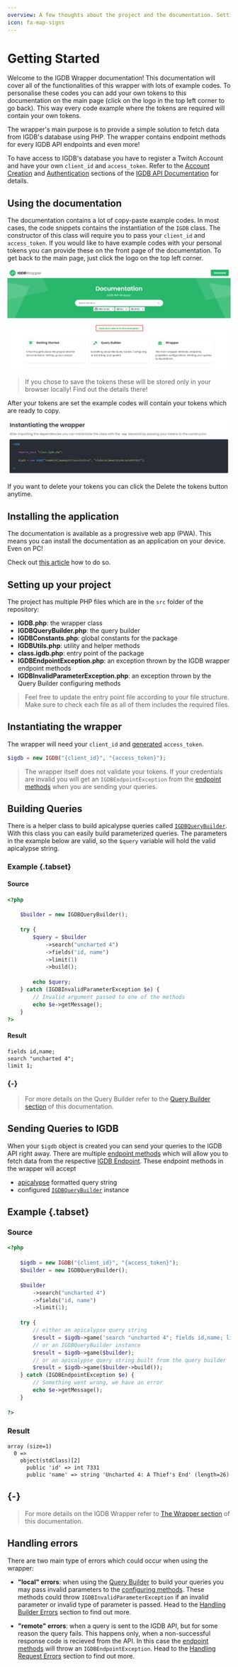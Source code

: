 ```yaml
---
overview: A few thoughts about the project and the documentation. Setting up your project.
icon: fa-map-signs
---
```


# Getting Started

Welcome to the IGDB Wrapper documentation! This documentation will cover all of the functionalities of this wrapper with lots of example codes. To personalise these codes you can add your own tokens to this documentation on the main page (click on the logo in the top left corner to go back). This way every code example where the tokens are required will contain your own tokens.

The wrapper's main purpose is to provide a simple solution to fetch data from IGDB's database using PHP. The wrapper contains endpoint methods for every IGDB API endpoints and even more!

To have access to IGDB's database you have to register a Twitch Account and have your own `client_id` and `access_token`. Refer to the [Account Creation](https://api-docs.igdb.com/#account-creation) and [Authentication](https://api-docs.igdb.com/#authentication) sections of the [IGDB API Documentation](https://api-docs.igdb.com/) for details.

## Using the documentation

The documentation contains a lot of copy-paste example codes. In most cases, the code snippets contains the instantiation of the `IGDB` class. The constructor of this class will require you to pass your `client_id` and `access_token`. If you would like to have example codes with your personal tokens you can provide these on the front page of the documentation. To get back to the main page, just click the logo on the top left corner.

![Click the link on the homescreen to set your tokens](images/set-token-link.png)

> If you chose to save the tokens these will be stored only in your browser locally! Find out the details there!

After your tokens are set the example codes will contain your tokens which are ready to copy.

![The tokens are set in the example code](images/example-code-with-token.png)

If you want to delete your tokens you can click the Delete the tokens button anytime.

## Installing the application

The documentation is available as a progressive web app (PWA). This means you can install the documentation as an application on your device. Even on PC!

Check out [this article](https://developer.mozilla.org/en-US/docs/Web/Progressive_web_apps/Guides/Installing) how to do so.

## Setting up your project

The project has multiple PHP files which are in the `src` folder of the repository:
 - **IGDB.php**: the wrapper class
 - **IGDBQueryBuilder.php**: the query builder
 - **IGDBConstants.php**: global constants for the package
 - **IGDBUtils.php**: utility and helper methods
 - **class.igdb.php**: entry point of the package
 - **IGDBEndpointException.php**: an exception thrown by the IGDB wrapper endpoint methods
 - **IGDBInvalidParameterException.php**: an exception thrown by the Query Builder configuring methods

> Feel free to update the entry point file according to your file structure. Make sure to check each file as all of them includes the required files.

## Instantiating the wrapper

The wrapper will need your `client_id` and [generated](https://api-docs.igdb.com/#authentication) `access_token`.

```php
$igdb = new IGDB("{client_id}", "{access_token}");
```

> The wrapper itself does not validate your tokens. If your credentials are invalid you will get an `IGDBEndpointException` from the [endpoint methods](#endpoints) when you are sending your queries.

## Building Queries

There is a helper class to build apicalypse queries called [`IGDBQueryBuilder`](#the-query-builder). With this class you can easily build parameterized queries. The parameters in the example below are valid, so the `$query` variable will hold the valid apicalypse string.

### Example {.tabset}
#### Source
```php
<?php

    $builder = new IGDBQueryBuilder();

    try {
        $query = $builder
            ->search("uncharted 4")
            ->fields("id, name")
            ->limit(1)
            ->build();

        echo $query;
    } catch (IGDBInvalidParameterException $e) {
        // Invalid argument passed to one of the methods
        echo $e->getMessage();
    }
?>
```

#### Result
```text
fields id,name;
search "uncharted 4";
limit 1;
```
### {-}

> For more details on the Query Builder refer to the [Query Builder section](#the-query-builder) of this documentation.

## Sending Queries to IGDB

When your `$igdb` object is created you can send your queries to the IGDB API right away. There are multiple [endpoint methods](#endpoints) which will allow you to fetch data from the respective [IGDB Endpoint](https://api-docs.igdb.com/#endpoints). These endpoint methods in the wrapper will accept
 - [apicalypse](https://api-docs.igdb.com/#apicalypse-1) formatted query string
 - configured [`IGDBQueryBuilder`](#the-query-builder) instance

## Example {.tabset}
### Source
```php
<?php

    $igdb = new IGDB("{client_id}", "{access_token}");
    $builder = new IGDBQueryBuilder();

    $builder
        ->search("uncharted 4")
        ->fields("id, name")
        ->limit(1);

    try {
        // either an apicalypse query string
        $result = $igdb->game('search "uncharted 4"; fields id,name; limit 1;');
        // or an IGDBQueryBuilder instance
        $result = $igdb->game($builder);
        // or an apicalypse query string built from the query builder
        $result = $igdb->game($builder->build());
    } catch (IGDBEndpointException $e) {
        // Something went wrong, we have an error
        echo $e->getMessage();
    }

?>
```

### Result

```text
array (size=1)
  0 =>
    object(stdClass)[2]
      public 'id' => int 7331
      public 'name' => string 'Uncharted 4: A Thief's End' (length=26)
```
## {-}

> For more details on the IGDB Wrapper refer to [The Wrapper section](#the-wrapper) of this documentation.

## Handling errors

There are two main type of errors which could occur when using the wrapper:
 - **"local" errors**: when using the [Query Builder](#the-query-builder) to build your queries you may pass invalid parameters to the [configuring methods](#configuring-methods). These methods could throw `IGDBInvalidParameterException` if an invalid parameter or invalid type of parameter is passed. Head to the [Handling Builder Errors](#handling-builder-errors) section to find out more.

 - **"remote" errors**: when a query is sent to the IGDB API, but for some reason the query fails. This happens only, when a non-successful response code is recieved from the API. In this case the [endpoint methods](#endpoints) will throw an `IGDBEndpointException`. Head to the [Handling Request Errors](#handling-request-errors) section to find out more.
